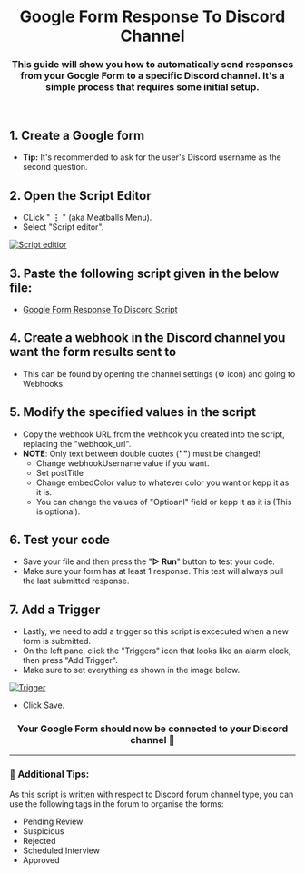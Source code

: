 <h1 align = "center">Google Form Response To Discord Channel</h1>
<h3 align = "center">This guide will show you how to automatically send responses from your Google Form to a specific Discord channel. It's a simple process that requires some initial setup.</h3>
<br>

## 1. Create a Google form
- **Tip:** It's recommended to ask for the user's Discord username as the second question.

## 2. Open the Script Editor
- CLick " **⋮** " (aka Meatballs Menu).
- Select "Script editor".
<a href="#" target="_blank" rel="noopener">
      <img alt="Script editior" align="center" src="https://github.com/mouryaabhay/Google_Form_Response_To_Discord/assets/158826825/cf5752f9-25af-4915-89c2-5195b99e5326">
</a>

## 3. Paste the following script given in the below file:
- [Google Form Response To Discord Script](google_script.js)

## 4. Create a webhook in the Discord channel you want the form results sent to
- This can be found by opening the channel settings (⚙ icon) and going to Webhooks.

## 5. Modify the specified values in the script
- Copy the webhook URL from the webhook you created into the script, replacing the "webhook_url".
- **NOTE**: Only text between double quotes (**""**) must be changed!
  - Change webhookUsername value if you want.
  - Set postTitle
  - Change embedColor value to whatever color you want or kepp it as it is.
  - You can change the values of "Optioanl" field or kepp it as it is (This is optional).

## 6. Test your code
- Save your file and then press the "**▷ Run**" button to test your code.
- Make sure your form has at least 1 response. This test will always pull the last submitted response.

## 7. Add a Trigger
- Lastly, we need to add a trigger so this script is excecuted when a new form is submitted.
- On the left pane, click the "Triggers" icon that looks like an alarm clock, then press "Add Trigger".
- Make sure to set everything as shown in the image below.
<a href="#" target="_blank" rel="noopener">
      <img alt="Trigger" align="center" src="https://github.com/mouryaabhay/Google_Form_Response_To_Discord/assets/158826825/3a9ec28e-8878-48fa-9282-d466e8d54529">
</a>

- Click Save.

<h3 align = "center">Your Google Form should now be connected to your Discord channel 🎉</h3>

---

### 📝 Additional Tips:
As this script is written with respect to Discord forum channel type, you can use the following tags in the forum to organise the forms:
- Pending Review
- Suspicious
- Rejected
- Scheduled Interview
- Approved